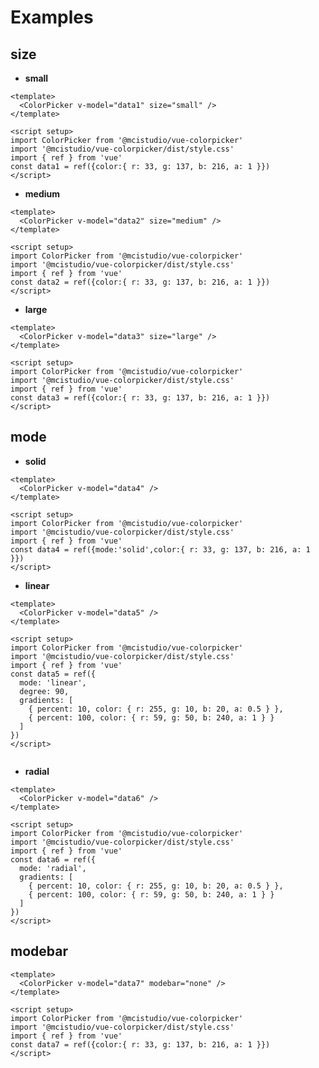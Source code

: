 # Examples
## size

- **small** 
<ColorPicker v-model="data1" size="small" />

```vue
<template>
  <ColorPicker v-model="data1" size="small" />
</template>

<script setup>
import ColorPicker from '@mcistudio/vue-colorpicker'
import '@mcistudio/vue-colorpicker/dist/style.css'
import { ref } from 'vue'
const data1 = ref({color:{ r: 33, g: 137, b: 216, a: 1 }})
</script>
```

- **medium**
<ColorPicker v-model="data2" size="medium" />

```vue
<template>
  <ColorPicker v-model="data2" size="medium" />
</template>

<script setup>
import ColorPicker from '@mcistudio/vue-colorpicker'
import '@mcistudio/vue-colorpicker/dist/style.css'
import { ref } from 'vue'
const data2 = ref({color:{ r: 33, g: 137, b: 216, a: 1 }})
</script>
```

- **large** 
<ColorPicker v-model="data3" size="large" />

```vue
<template>
  <ColorPicker v-model="data3" size="large" />
</template>

<script setup>
import ColorPicker from '@mcistudio/vue-colorpicker'
import '@mcistudio/vue-colorpicker/dist/style.css'
import { ref } from 'vue'
const data3 = ref({color:{ r: 33, g: 137, b: 216, a: 1 }})
</script>
```

## mode

- **solid** 
<ColorPicker v-model="data4" />

```vue
<template>
  <ColorPicker v-model="data4" />
</template>

<script setup>
import ColorPicker from '@mcistudio/vue-colorpicker'
import '@mcistudio/vue-colorpicker/dist/style.css'
import { ref } from 'vue'
const data4 = ref({mode:'solid',color:{ r: 33, g: 137, b: 216, a: 1 }})
</script>
```

- **linear** 

<ColorPicker v-model="data5" />

```vue
<template>
  <ColorPicker v-model="data5" />
</template>

<script setup>
import ColorPicker from '@mcistudio/vue-colorpicker'
import '@mcistudio/vue-colorpicker/dist/style.css'
import { ref } from 'vue'
const data5 = ref({
  mode: 'linear',
  degree: 90,
  gradients: [
    { percent: 10, color: { r: 255, g: 10, b: 20, a: 0.5 } },
    { percent: 100, color: { r: 59, g: 50, b: 240, a: 1 } }
  ]
})
</script>


```

- **radial** 

<ColorPicker v-model="data6" />

```vue
<template>
  <ColorPicker v-model="data6" />
</template>

<script setup>
import ColorPicker from '@mcistudio/vue-colorpicker'
import '@mcistudio/vue-colorpicker/dist/style.css'
import { ref } from 'vue'
const data6 = ref({
  mode: 'radial',
  gradients: [
    { percent: 10, color: { r: 255, g: 10, b: 20, a: 0.5 } },
    { percent: 100, color: { r: 59, g: 50, b: 240, a: 1 } }
  ]
})
</script>
```

## modebar

<ColorPicker v-model="data7" modebar="none" />

```vue
<template>
  <ColorPicker v-model="data7" modebar="none" />
</template>

<script setup>
import ColorPicker from '@mcistudio/vue-colorpicker'
import '@mcistudio/vue-colorpicker/dist/style.css'
import { ref } from 'vue'
const data7 = ref({color:{ r: 33, g: 137, b: 216, a: 1 }})
</script>
```


<script setup>
import { useData } from 'vitepress'
import ColorPicker from '@mcistudio/vue-colorpicker'
import '@mcistudio/vue-colorpicker/dist/style.css'
import { ref } from 'vue'
const data1 = ref({color:{ r: 33, g: 137, b: 216, a: 1 }})
const data2 = ref({color:{ r: 33, g: 137, b: 216, a: 1 }})
const data3 = ref({color:{ r: 33, g: 137, b: 216, a: 1 }})
const data4 = ref({mode:'solid',color:{ r: 33, g: 137, b: 216, a: 1 }})
const data5 = ref({
  mode: 'linear',
  degree: 90,
  gradients: [
    { percent: 10, color: { r: 255, g: 10, b: 20, a: 0.5 } },
    { percent: 100, color: { r: 59, g: 50, b: 240, a: 1 } }
  ]
})
const data6 = ref({
  mode: 'radial',
  gradients: [
    { percent: 10, color: { r: 255, g: 10, b: 20, a: 0.5 } },
    { percent: 100, color: { r: 59, g: 50, b: 240, a: 1 } }
  ]
})
const data7 = ref({color:{ r: 33, g: 137, b: 216, a: 1 }})

function changed(color) {
  console.log('color changed', color)
}
</script>